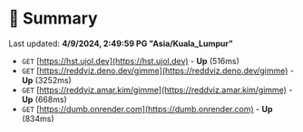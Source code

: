 # 📖 Summary
Last updated: **4/9/2024, 2:49:59 PG "Asia/Kuala_Lumpur"**

- `GET` [https://hst.ujol.dev](https://hst.ujol.dev) - **Up** (516ms)
- `GET` [https://reddviz.deno.dev/gimme](https://reddviz.deno.dev/gimme) - **Up** (3252ms)
- `GET` [https://reddviz.amar.kim/gimme](https://reddviz.amar.kim/gimme) - **Up** (668ms)
- `GET` [https://dumb.onrender.com](https://dumb.onrender.com) - **Up** (834ms)
